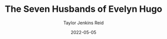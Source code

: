 ---
title: The Seven Husbands of Evelyn Hugo
author: Taylor Jenkins Reid
genre: Romance
test: romance
date: 2022-05-05
cover: TSHOEH
image: /images/TSHOEH.webp
altImg: The Seven Husbands of Evelyn Hugo book cover
rating: 3
---